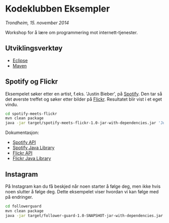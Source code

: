 Kodeklubben  Eksempler 
===========
*Trondheim, 15. november 2014*

Workshop for å lære om programmering mot internett-tjenester.
 
## Utviklingsverktøy
 - [Eclipse](https://www.eclipse.org/downloads/)
 - [Maven](http://maven.apache.org/download.cgi)

## Spotify og Flickr
Eksempelet søker etter en artist, f.eks. 'Justin Bieber', på [Spotify](https://www.spotify.com/). Den tar så det øverste treffet og søker etter bilder på [Flickr](https://www.flickr.com/). Resultatet blir vist i et eget vindu.
```sh
cd spotify-meets-flickr
mvn clean package
java -jar target/spotify-meets-flickr-1.0-jar-with-dependencies.jar 'Justin Bieber'
```

Dokumentasjon:
 - [Spotify API](https://developer.spotify.com/web-api/)
 - [Spotify Java Library](https://github.com/thelinmichael/spotify-web-api-java)
 - [Flickr API](https://www.flickr.com/services/api/)
 - [Flickr Java Library](https://github.com/callmeal/Flickr4Java)

## Instagram
På Instagram kan du få beskjed når noen starter å følge deg, men ikke hvis noen slutter å følge deg. Dette eksempelet viser hvordan vi kan følge med på endringer.
```sh
cd followerguard
mvn clean package
java -jar target/follower-guard-1.0-SNAPSHOT-jar-with-dependencies.jar
```
